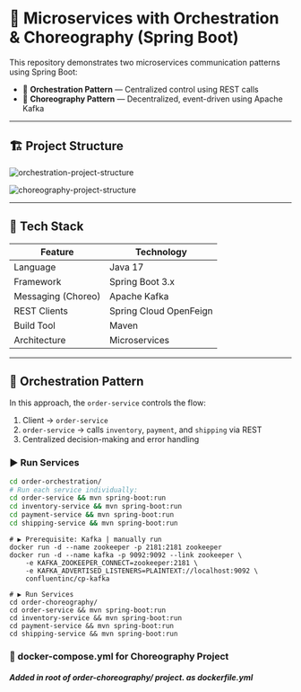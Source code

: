 # 🧩 Microservices with Orchestration & Choreography (Spring Boot)

This repository demonstrates two microservices communication patterns using Spring Boot:

- 🎼 **Orchestration Pattern** — Centralized control using REST calls
- 💃 **Choreography Pattern** — Decentralized, event-driven using Apache Kafka

---

## 🏗️ Project Structure

![orchestration-project-structure](https://github.com/user-attachments/assets/5077c86a-7d38-4b9c-93ad-602093c138b8)

![choreography-project-structure](https://github.com/user-attachments/assets/47f83513-65ac-418d-b1f0-5f586edd0ad8)



---

## 🔧 Tech Stack

| Feature            | Technology                |
|--------------------|----------------------------|
| Language           | Java 17                   |
| Framework          | Spring Boot 3.x           |
| Messaging (Choreo) | Apache Kafka              |
| REST Clients       | Spring Cloud OpenFeign    |
| Build Tool         | Maven                     |
| Architecture       | Microservices             |

---

## 🎼 Orchestration Pattern

In this approach, the `order-service` controls the flow:

1. Client → `order-service`
2. `order-service` → calls `inventory`, `payment`, and `shipping` via REST
3. Centralized decision-making and error handling

### ▶️ Run Services

```bash
cd order-orchestration/
# Run each service individually:
cd order-service && mvn spring-boot:run
cd inventory-service && mvn spring-boot:run
cd payment-service && mvn spring-boot:run
cd shipping-service && mvn spring-boot:run

```

```kafka setup
# ▶️ Prerequisite: Kafka | manually run
docker run -d --name zookeeper -p 2181:2181 zookeeper
docker run -d --name kafka -p 9092:9092 --link zookeeper \
    -e KAFKA_ZOOKEEPER_CONNECT=zookeeper:2181 \
    -e KAFKA_ADVERTISED_LISTENERS=PLAINTEXT://localhost:9092 \
    confluentinc/cp-kafka

# ▶️ Run Services
cd order-choreography/
cd order-service && mvn spring-boot:run
cd inventory-service && mvn spring-boot:run
cd payment-service && mvn spring-boot:run
cd shipping-service && mvn spring-boot:run
```


### 🐳 docker-compose.yml for Choreography Project

##### Added in root of order-choreography/ project. as dockerfile.yml

